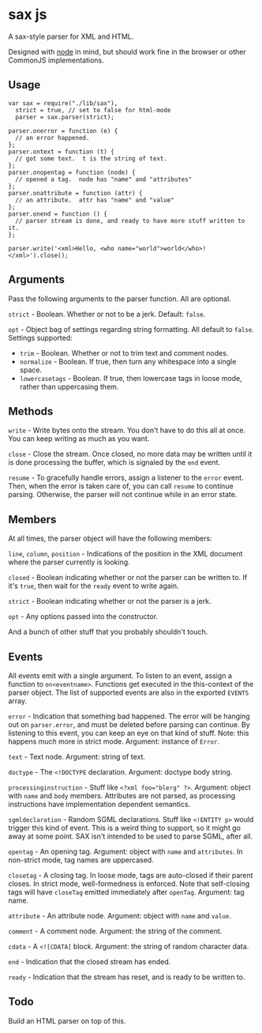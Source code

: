 # sax js

A sax-style parser for XML and HTML.

Designed with [node](http://nodejs.org/) in mind, but should work fine in the
browser or other CommonJS implementations.

## Usage

    var sax = require("./lib/sax"),
      strict = true, // set to false for html-mode
      parser = sax.parser(strict);
    
    parser.onerror = function (e) {
      // an error happened. 
    };
    parser.ontext = function (t) {
      // got some text.  t is the string of text.
    };
    parser.onopentag = function (node) {
      // opened a tag.  node has "name" and "attributes"
    };
    parser.onattribute = function (attr) {
      // an attribute.  attr has "name" and "value"
    };
    parser.onend = function () {
      // parser stream is done, and ready to have more stuff written to it.
    };
    
    parser.write('<xml>Hello, <who name="world">world</who>!</xml>').close();

## Arguments

Pass the following arguments to the parser function.  All are optional.

`strict` - Boolean. Whether or not to be a jerk. Default: `false`.

`opt` - Object bag of settings regarding string formatting.  All default to `false`.
Settings supported:

* `trim` - Boolean. Whether or not to trim text and comment nodes.
* `normalize` - Boolean. If true, then turn any whitespace into a single space.
* `lowercasetags` - Boolean. If true, then lowercase tags in loose mode, rather
  than uppercasing them.

## Methods

`write` - Write bytes onto the stream. You don't have to do this all at once. You
can keep writing as much as you want.

`close` - Close the stream. Once closed, no more data may be written until it is
done processing the buffer, which is signaled by the `end` event.

`resume` - To gracefully handle errors, assign a listener to the `error` event. Then,
when the error is taken care of, you can call `resume` to continue parsing.  Otherwise,
the parser will not continue while in an error state.

## Members

At all times, the parser object will have the following members:

`line`, `column`, `position` - Indications of the position in the XML document where
the parser currently is looking.

`closed` - Boolean indicating whether or not the parser can be written to.  If it's 
`true`, then wait for the `ready` event to write again.

`strict` - Boolean indicating whether or not the parser is a jerk.

`opt` - Any options passed into the constructor.

And a bunch of other stuff that you probably shouldn't touch.

## Events

All events emit with a single argument. To listen to an event, assign a function to
`on<eventname>`. Functions get executed in the this-context of the parser object.
The list of supported events are also in the exported `EVENTS` array.

`error` - Indication that something bad happened. The error will be hanging out on
`parser.error`, and must be deleted before parsing can continue. By listening to
this event, you can keep an eye on that kind of stuff. Note: this happens *much*
more in strict mode. Argument: instance of `Error`.

`text` - Text node. Argument: string of text.

`doctype` - The `<!DOCTYPE` declaration. Argument: doctype body string.

`processinginstruction` - Stuff like `<?xml foo="blerg" ?>`. Argument: object with
`name` and `body` members. Attributes are not parsed, as processing instructions
have implementation dependent semantics.

`sgmldeclaration` - Random SGML declarations.  Stuff like `<!ENTITY p>` would trigger
this kind of event.  This is a weird thing to support, so it might go away at some
point.  SAX isn't intended to be used to parse SGML, after all.

`opentag` - An opening tag. Argument: object with `name` and `attributes`. In
non-strict mode, tag names are uppercased.

`closetag` - A closing tag. In loose mode, tags are auto-closed if their parent
closes. In strict mode, well-formedness is enforced.  Note that self-closing tags
will have `closeTag` emitted immediately after `openTag`.  Argument: tag name.

`attribute` - An attribute node.  Argument: object with `name` and `value`.

`comment` - A comment node.  Argument: the string of the comment.

`cdata` - A `<![CDATA[` block.  Argument: the string of random character data.

`end` - Indication that the closed stream has ended.

`ready` - Indication that the stream has reset, and is ready to be written to.

## Todo

Build an HTML parser on top of this.

